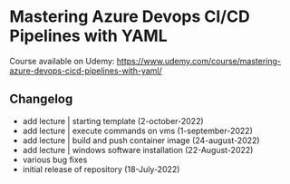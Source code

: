 # Mastering Azure Devops CI/CD Pipelines with YAML

Course available on Udemy:
https://www.udemy.com/course/mastering-azure-devops-cicd-pipelines-with-yaml/


## Changelog
- add lecture | starting template (2-october-2022)
- add lecture | execute commands on vms (1-september-2022)
- add lecture | build and push container image (24-august-2022)
- add lecture | windows software installation (22-August-2022)
- various bug fixes
- initial release of repository (18-July-2022)
